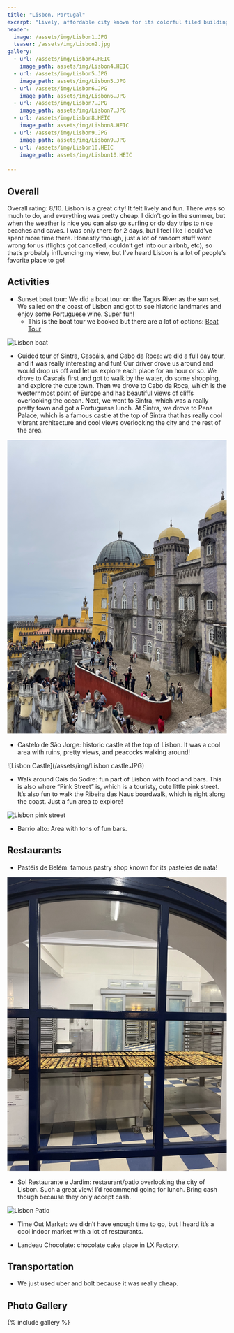 ```yaml
---
title: "Lisbon, Portugal"
excerpt: "Lively, affordable city known for its colorful tiled buildings and its hills with stunning views."
header:
  image: /assets/img/Lisbon1.JPG
  teaser: /assets/img/Lisbon2.jpg
gallery:
  - url: /assets/img/Lisbon4.HEIC
    image_path: assets/img/Lisbon4.HEIC
  - url: /assets/img/Lisbon5.JPG
    image_path: assets/img/Lisbon5.JPG
  - url: /assets/img/Lisbon6.JPG
    image_path: assets/img/Lisbon6.JPG
  - url: /assets/img/Lisbon7.JPG
    image_path: assets/img/Lisbon7.JPG
  - url: /assets/img/Lisbon8.HEIC
    image_path: assets/img/Lisbon8.HEIC
  - url: /assets/img/Lisbon9.JPG
    image_path: assets/img/Lisbon9.JPG
  - url: /assets/img/Lisbon10.HEIC
    image_path: assets/img/Lisbon10.HEIC

---
```


## Overall
Overall rating: 8/10. Lisbon is a great city! It felt lively and fun. There was so much to do, and everything was pretty cheap. I didn’t go in the summer, but when the weather is nice you can also go surfing or do day trips to nice beaches and caves. I was only there for 2 days, but I feel like I could’ve spent more time there. Honestly though, just a lot of random stuff went wrong for us (flights got cancelled, couldn’t get into our airbnb, etc), so that’s probably influencing my view, but I’ve heard Lisbon is a lot of people’s favorite place to go!

## Activities
* Sunset boat tour: We did a boat tour on the Tagus River as the sun set. We sailed on the coast of Lisbon and got to see historic landmarks and enjoy some Portuguese wine. Super fun!
  * This is the boat tour we booked but there are a lot of options: [Boat Tour](https://www.viator.com/tours/Lisbon/Sunset-Sailing-with-snacks-and-drinks/d538-174931P1)

![Lisbon boat](/assets/img/LisbonBoat.JPG)

* Guided tour of Sintra, Cascáis, and Cabo da Roca: we did a full day tour, and it was really interesting and fun! Our driver drove us around and would drop us off and let us explore each place for an hour or so. We drove to Cascais first and got to walk by the water, do some shopping, and explore the cute town. Then we drove to Cabo da Roca, which is the westernmost point of Europe and has beautiful views of cliffs overlooking the ocean. Next, we went to Sintra, which was a really pretty town and got a Portuguese lunch. At Sintra, we drove to Pena Palace, which is a famous castle at the top of Sintra that has really cool vibrant architecture and cool views overlooking the city and the rest of the area.

![Lisbon Palace](/assets/img/LisbonPalace.HEIC)

* Castelo de São Jorge: historic castle at the top of Lisbon. It was a cool area with ruins, pretty views, and peacocks walking around!

![Lisbon Castle](/assets/img/Lisbon castle.JPG)

* Walk around Cais do Sodre: fun part of Lisbon with food and bars. This is also where “Pink Street” is, which is a touristy, cute little pink street. It’s also fun to walk the Ribeira das Naus boardwalk, which is right along the coast. Just a fun area to explore!

![Lisbon pink street](/assets/img/Lisbonpink.JPG)

* Barrio alto: Area with tons of fun bars.

## Restaurants
* Pastéis de Belém: famous pastry shop known for its pasteles de nata!

![Lisbon Pastry](/assets/img/LisbonPastry.HEIC)

* Sol Restaurante e Jardim: restaurant/patio overlooking the city of Lisbon. Such a great view! I’d recommend going for lunch. Bring cash though because they only accept cash.

![Lisbon Patio](/assets/img/LisbonPatio.heic)

* Time Out Market: we didn’t have enough time to go, but I heard it’s a cool indoor market with a lot of restaurants.

* Landeau Chocolate: chocolate cake place in LX Factory.

## Transportation
* We just used uber and bolt because it was really cheap.


## Photo Gallery
{% include gallery %}

